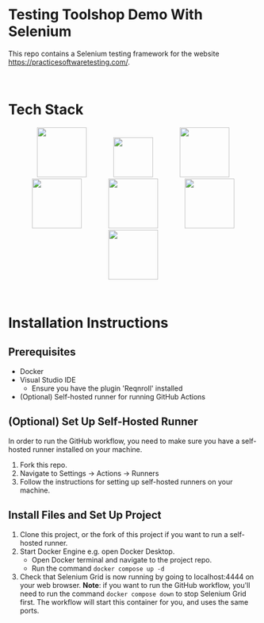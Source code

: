 # Testing Toolshop Demo With Selenium

This repo contains a Selenium testing framework for the website https://practicesoftwaretesting.com/.

<br>

# Tech Stack
<p align="center">
  <img src="https://github.com/user-attachments/assets/f0328110-7406-4a08-acc4-ff56f8092d58" height="100" hspace="25">
  <img src="https://github.com/user-attachments/assets/07b1348a-a9a1-4e61-b249-c17ead8fe4a8" height="80" hspace="25">
  <img src="https://github.com/user-attachments/assets/b4210efd-173e-4766-a309-c8e7dd88f095" height="100" hspace="25">
  <img src="https://github.com/user-attachments/assets/dbd7c7af-d708-4a1b-a997-130ad25f9085" height="100" hspace="25">
  <img src="https://github.com/user-attachments/assets/eb1f2510-cb34-4173-8084-5a5233dbdb16" height="100" hspace="25">
  <img src="https://github.com/user-attachments/assets/d02dd624-8016-4379-a565-9d0f6d922ddf" height="100" hspace="25">
  <img src="https://github.com/user-attachments/assets/27bd96e7-f389-4c28-86d2-4c3ea81daec1" height="100" hspace="25">
</p>

<br>

# Installation Instructions
## Prerequisites
- Docker
- Visual Studio IDE
  - Ensure you have the plugin 'Reqnroll' installed
- (Optional) Self-hosted runner for running GitHub Actions

## (Optional) Set Up Self-Hosted Runner
In order to run the GitHub workflow, you need to make sure you have a self-hosted runner installed on your machine.
  1. Fork this repo.
  2. Navigate to Settings -> Actions -> Runners
  3. Follow the instructions for setting up self-hosted runners on your machine.

## Install Files and Set Up Project
1. Clone this project, or the fork of this project if you want to run a self-hosted runner.
2. Start Docker Engine e.g. open Docker Desktop.
    - Open Docker terminal and navigate to the project repo.
    - Run the command `docker compose up -d`
3. Check that Selenium Grid is now running by going to localhost:4444 on your web browser. **Note**: if you want to run the GitHub workflow, you'll need to run the command `docker compose down` to stop Selenium Grid first. The workflow will start this container for you, and uses the same ports.
